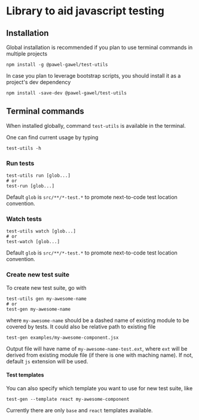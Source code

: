 # Library to aid javascript testing

## Installation

Global installation is recommended if you plan to use terminal commands in multiple projects

```
npm install -g @pawel-gawel/test-utils
```

In case you plan to leverage bootstrap scripts, you should install it as a project's dev dependency

```
npm install -save-dev @pawel-gawel/test-utils
```

## Terminal commands

When installed globally, command `test-utils` is available in the terminal.

One can find current usage by typing 

```
test-utils -h
```

### Run tests

```
test-utils run [glob...]
# or
test-run [glob...]
```

Default `glob` is `src/**/*-test.*` to promote next-to-code test location convention.

### Watch tests

```
test-utils watch [glob...]
# or
test-watch [glob...]
```

Default `glob` is `src/**/*-test.*` to promote next-to-code test location convention.

### Create new test suite

To create new test suite, go with

```
test-utils gen my-awesome-name
# or 
test-gen my-awesome-name
```

where `my-awesome-name` should be a dashed name of existing module to be covered by tests. It could also be relative path to existing file

```
test-gen examples/my-awesome-component.jsx
```

Output file will have name of `my-awesome-name-test.ext`, where `ext` will be derived from existing module file (if there is one with maching name). If not, default `js` extension will be used.

#### Test templates

You can also specify which template you want to use for new test suite, like 

```
test-gen --template react my-awesome-component
```

Currently there are only `base` and `react` templates available.
